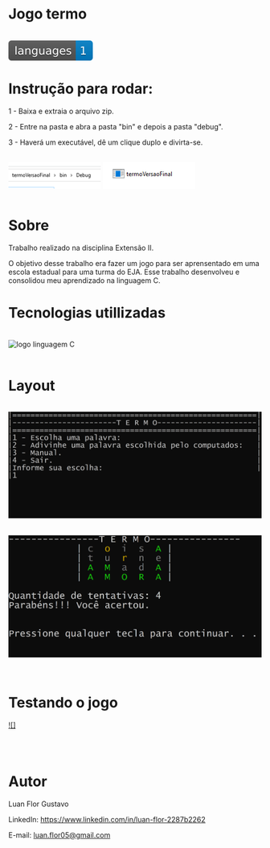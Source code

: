 # Jogo termo

<div style="display: inline-block"><br/>
    <img align="center" alt="logo language C" src="\arquivos\arquivo.svg">
</div><br/>

# Instrução para rodar:

1 - Baixa e extraia o arquivo zip.

2 - Entre na pasta e abra a pasta "bin" e depois a pasta "debug".

3 - Haverá um executável, dê um clique duplo e divirta-se.

<div style="display: inline-block"><br/>
    <img align="center" alt="logo language C" src="\arquivos\Caminho.PNG">
    <img align="center" alt="logo language C" src="\arquivos\executavel.PNG">
</div><br/>

<br/>

# Sobre

Trabalho realizado na disciplina Extensão II.

O objetivo desse trabalho era fazer um jogo para ser aprensentado em uma escola estadual para uma turma do EJA. Esse trabalho desenvolveu e consolidou meu aprendizado na linguagem C.

# Tecnologias utillizadas

<div style="display: inline-block"><br/>
    <img align="center" alt="logo linguagem C" src="https://img.shields.io/badge/C-00599C?style=for-the-badge&logo=c&logoColor=white">
</div><br/>

<br/>

# Layout 

<div style="display: inline-block"><br/>
    <img align="center" alt="logo language C" src="\arquivos\LayoutMenu.PNG">
</div><br/>

<br/>

<div style="display: inline-block"><br/>
    <img align="center" alt="logo language C" src="\arquivos\LayoutJogo.PNG">
</div><br/>

<br/>
<br/>

# Testando o jogo

[![]](https://github.com/Flor-Gust/Jogo-termo/assets/152279549/30974342-f3e8-4839-a7bb-0fd437ff8aa9)

<br/>
<br/>

# Autor
Luan Flor Gustavo

LinkedIn: https://www.linkedin.com/in/luan-flor-2287b2262

E-mail: luan.flor05@gmail.com
